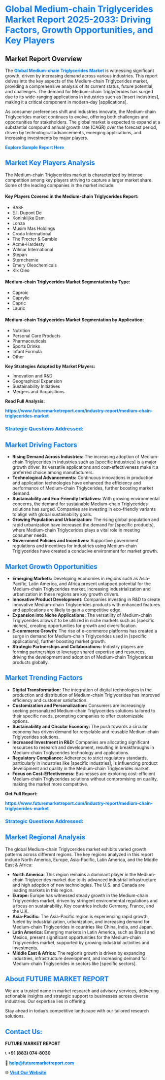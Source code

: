 <h1 style="color: #007BFF;">Global Medium-chain Triglycerides Market Report 2025-2033: Driving Factors, Growth Opportunities, and Key Players</h1>

<section id="overview">
<h2>Market Report Overview</h2>
<p>The <a href="https://www.futuremarketreport.com/industry-report/medium-chain-triglycerides-market" style="color: #007BFF; text-decoration: none;"><strong>Global Medium-chain Triglycerides Market</strong></a> is witnessing significant growth, driven by increasing demand across various industries. This report delves into the key aspects of the Medium-chain Triglycerides market, providing a comprehensive analysis of its current status, future potential, and challenges. The demand for Medium-chain Triglycerides has surged due to its wide-ranging applications in industries such as [insert industries], making it a critical component in modern-day [applications].</p>
<p>As consumer preferences shift and industries innovate, the Medium-chain Triglycerides market continues to evolve, offering both challenges and opportunities for stakeholders. The global market is expected to expand at a substantial compound annual growth rate (CAGR) over the forecast period, driven by technological advancements, emerging applications, and increasing investments by major players.</p>
</section>

<section id="overview">
<p><a href="https://www.futuremarketreport.com/request-sample/reportId=104519" style="color: #007BFF; text-decoration: none;"><strong>Explore Sample Report Here</strong></a></p>
</section>

<section id="key-players">
<h2 style="color: #007BFF;">Market Key Players Analysis</h2>
<p>The Medium-chain Triglycerides market is characterized by intense competition among key players striving to capture a larger market share. Some of the leading companies in the market include:</p>
<h4>Key Players Covered in the Medium-chain Triglycerides Report:</h4>
<ul><li>BASF</li><li>E.I. Dupont De</li><li>Koninklijke Dsm</li><li>Lonza</li><li>Musim Mas Holdings</li><li>Croda International</li><li>The Procter &amp; Gamble</li><li>Acme-Hardesty</li><li>Wilmar International</li><li>Stepan</li><li>Sternchemie</li><li>Emery Oleochemicals</li><li>Klk Oleo</li></ul>
<h4>Medium-chain Triglycerides Market Segmentation by Type:</h4>
<ul><li>Caproic</li><li>Caprylic</li><li>Capric</li><li>Lauric</li></ul>

<h4>Medium-chain Triglycerides Market Segmentation by Application:</h4>
<ul><li>Nutrition</li><li>Personal Care Products</li><li>Pharmaceuticals</li><li>Sports Drinks</li><li>Infant Formula</li><li>Other</li></ul>
<p><strong>Key Strategies Adopted by Market Players:</strong></p>
<ul>
<li>Innovation and R&D</li>
<li>Geographical Expansion</li>
<li>Sustainability Initiatives</li>
<li>Mergers and Acquisitions</li>
</ul>
</section>

<section>
<p><strong>Read Full Analysis: </strong></p><a href="https://www.futuremarketreport.com/industry-report/medium-chain-triglycerides-market" style="color: #007BFF; text-decoration: none;"><strong>https://www.futuremarketreport.com/industry-report/medium-chain-triglycerides-market</strong></a>
<h3 style="color: #007BFF;">Strategic Questions Addressed:</h3>
</section>

<section id="driving-factors">
<h2 style="color: #007BFF;">Market Driving Factors</h2>
<ul>
<li><strong>Rising Demand Across Industries:</strong> The increasing adoption of Medium-chain Triglycerides in industries such as [specific industries] is a major growth driver. Its versatile applications and cost-effectiveness make it a preferred choice among manufacturers.</li>
<li><strong>Technological Advancements:</strong> Continuous innovations in production and application technologies have enhanced the efficiency and performance of Medium-chain Triglycerides, further boosting market demand.</li>
<li><strong>Sustainability and Eco-Friendly Initiatives:</strong> With growing environmental concerns, the demand for sustainable Medium-chain Triglycerides solutions has surged. Companies are investing in eco-friendly variants to align with global sustainability goals.</li>
<li><strong>Growing Population and Urbanization:</strong> The rising global population and rapid urbanization have increased the demand for [specific products], where Medium-chain Triglycerides plays a vital role in meeting consumer needs.</li>
<li><strong>Government Policies and Incentives:</strong> Supportive government regulations and incentives for industries using Medium-chain Triglycerides have created a conducive environment for market growth.</li>
</ul>
</section>

<section id="growth-opportunities">
<h2 style="color: #007BFF;">Market Growth Opportunities</h2>
<ul>
<li><strong>Emerging Markets:</strong> Developing economies in regions such as Asia-Pacific, Latin America, and Africa present untapped potential for the Medium-chain Triglycerides market. Increasing industrialization and urbanization in these regions are key growth drivers.</li>
<li><strong>Innovative Product Development:</strong> Companies investing in R&D to create innovative Medium-chain Triglycerides products with enhanced features and applications are likely to gain a competitive edge.</li>
<li><strong>Expansion into Niche Applications:</strong> The versatility of Medium-chain Triglycerides allows it to be utilized in niche markets such as [specific niches], creating opportunities for growth and diversification.</li>
<li><strong>E-commerce Growth:</strong> The rise of e-commerce platforms has created a surge in demand for Medium-chain Triglycerides used in [specific applications], further boosting market growth.</li>
<li><strong>Strategic Partnerships and Collaborations:</strong> Industry players are forming partnerships to leverage shared expertise and resources, driving the development and adoption of Medium-chain Triglycerides products globally.</li>
</ul>
</section>

<section id="trending-factors">
<h2 style="color: #007BFF;">Market Trending Factors</h2>
<ul>
<li><strong>Digital Transformation:</strong> The integration of digital technologies in the production and distribution of Medium-chain Triglycerides has improved efficiency and customer satisfaction.</li>
<li><strong>Customization and Personalization:</strong> Consumers are increasingly seeking personalized Medium-chain Triglycerides solutions tailored to their specific needs, prompting companies to offer customizable options.</li>
<li><strong>Sustainability and Circular Economy:</strong> The push towards a circular economy has driven demand for recyclable and reusable Medium-chain Triglycerides solutions.</li>
<li><strong>Increased Investment in R&D:</strong> Companies are allocating significant resources to research and development, resulting in breakthroughs in Medium-chain Triglycerides technology and applications.</li>
<li><strong>Regulatory Compliance:</strong> Adherence to strict regulatory standards, particularly in industries like [specific industries], is influencing product development and quality in the Medium-chain Triglycerides market.</li>
<li><strong>Focus on Cost-Effectiveness:</strong> Businesses are exploring cost-efficient Medium-chain Triglycerides solutions without compromising on quality, making the market more competitive.</li>
</ul>
</section>

<section>
<p><strong>Get Full Report: </strong></p><a href="https://www.futuremarketreport.com/industry-report/medium-chain-triglycerides-market" style="color: #007BFF; text-decoration: none;"><strong>https://www.futuremarketreport.com/industry-report/medium-chain-triglycerides-market</strong></a>
<h3 style="color: #007BFF;">Strategic Questions Addressed:</h3>
</section>


<section id="regional-analysis">
<h2 style="color: #007BFF;">Market Regional Analysis</h2>
<p>The global Medium-chain Triglycerides market exhibits varied growth patterns across different regions. The key regions analyzed in this report include North America, Europe, Asia-Pacific, Latin America, and the Middle East & Africa:</p>
<ul>
<li><strong>North America:</strong> This region remains a dominant player in the Medium-chain Triglycerides market due to its advanced industrial infrastructure and high adoption of new technologies. The U.S. and Canada are leading markets in this region.</li>
<li><strong>Europe:</strong> Europe has witnessed steady growth in the Medium-chain Triglycerides market, driven by stringent environmental regulations and a focus on sustainability. Key countries include Germany, France, and the U.K.</li>
<li><strong>Asia-Pacific:</strong> The Asia-Pacific region is experiencing rapid growth, fueled by industrialization, urbanization, and increasing demand for Medium-chain Triglycerides in countries like China, India, and Japan.</li>
<li><strong>Latin America:</strong> Emerging markets in Latin America, such as Brazil and Mexico, present significant opportunities for the Medium-chain Triglycerides market, supported by growing industrial activities and investments.</li>
<li><strong>Middle East & Africa:</strong> The region’s growth is driven by expanding industries, infrastructure development, and increasing demand for Medium-chain Triglycerides in sectors like [specific sectors].</li>
</ul>
</section>

<footer>
<h2 style="color: #007BFF;">About FUTURE MARKET REPORT</h2>
<p>We are a trusted name in market research and advisory services, delivering actionable insights and strategic support to businesses across diverse industries. Our expertise lies in offering:</p>

<p>Stay ahead in today’s competitive landscape with our tailored research solutions.</p>

<h2 style="color: #007BFF;">Contact Us:</h2>
<p><strong>FUTURE MARKET REPORT</strong></p>
<p>📞 <strong>+91 (883) 074-8030</strong></p>
<p>📧 <strong><a href="mailto:help@futuremarketreport.com" style="color: #007BFF;">help@futuremarketreport.com</a></strong></p>
<p>🌐 <strong><a href="https://www.futuremarketreport.com/" style="color: #007BFF;">Visit Our Website</a></strong></p>
</footer>
